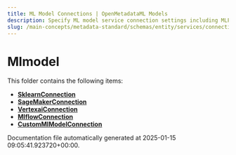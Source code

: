 ```yaml
---
title: ML Model Connections | OpenMetadataML Models
description: Specify ML model service connection settings including MLFlow, VertexAI, and custom model configurations.
slug: /main-concepts/metadata-standard/schemas/entity/services/connections/mlmodel
---
```


# Mlmodel

This folder contains the following items:

- [**SklearnConnection**](/main-concepts/metadata-standard/schemas/entity/services/connections/mlmodel/sklearnconnection)
- [**SageMakerConnection**](/main-concepts/metadata-standard/schemas/entity/services/connections/mlmodel/sagemakerconnection)
- [**VertexaiConnection**](/main-concepts/metadata-standard/schemas/entity/services/connections/mlmodel/vertexaiconnection)
- [**MlflowConnection**](/main-concepts/metadata-standard/schemas/entity/services/connections/mlmodel/mlflowconnection)
- [**CustomMlModelConnection**](/main-concepts/metadata-standard/schemas/entity/services/connections/mlmodel/custommlmodelconnection)


Documentation file automatically generated at 2025-01-15 09:05:41.923720+00:00.
